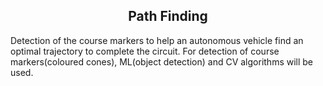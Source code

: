 ## <div align="center">Path Finding</div>

Detection of the course markers to help an autonomous vehicle find an optimal trajectory to complete the circuit. For detection of course markers(coloured cones), ML(object detection) and CV algorithms will be used.

